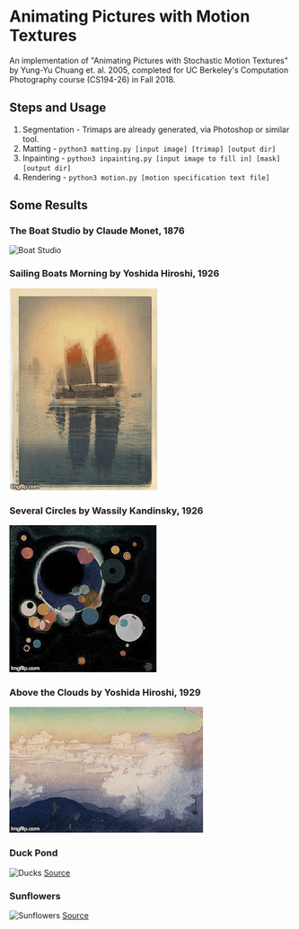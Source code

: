 # Animating Pictures with Motion Textures

An implementation of "Animating Pictures with Stochastic Motion Textures" by Yung-Yu Chuang et. al. 2005, completed for UC Berkeley's Computation Photography course (CS194-26) in Fall 2018. 

## Steps and Usage

1. Segmentation - Trimaps are already generated, via Photoshop or similar tool.
2. Matting - `python3 matting.py [input image] [trimap] [output dir]`
3. Inpainting - `python3 inpainting.py [input image to fill in] [mask] [output dir]`
4. Rendering - `python3 motion.py [motion specification text file]`

## Some Results

### The Boat Studio by Claude Monet, 1876

![Boat Studio](gifs/boatstudio.gif)

### Sailing Boats Morning by Yoshida Hiroshi, 1926

![Sailing Boats](gifs/sailingboat.gif)

### Several Circles by Wassily Kandinsky, 1926

![Circles](gifs/circles.gif)

### Above the Clouds by Yoshida Hiroshi, 1929

![Clouds](gifs/clouds.gif)

### Duck Pond

![Ducks](gifs/ducks.gif)
[Source](https://community.glwb.net/gallery/index.php/Lorain-County-Summer-Photos/Duck-Pond-Fall-4)

### Sunflowers

![Sunflowers](gifs/sunflowers.gif)
[Source](https://www.readingeagle.com/news/article/elverson-sunflower-field-a-sunny-spot-in-a-sometimes-dark-world)

